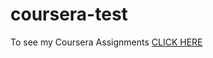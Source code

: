 # coursera-test
To see my Coursera Assignments [CLICK HERE](https://github.com/aaryasharma257/coursera-test-aarya/tree/gh-pages)
